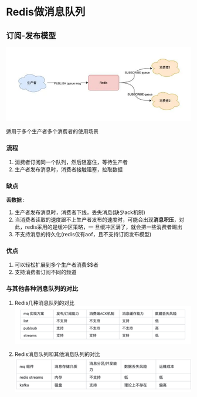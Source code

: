 # Redis做消息队列

## 订阅-发布模型

![alt text](image-6.png)

适用于多个生产者多个消费者的使用场景

### 流程

1. 消费者订阅同一个队列，然后阻塞住，等待生产者
2. 生产者发布消息时，消费者接触阻塞，拉取数据

### 缺点

**丢数据** :

1. 生产者发布消息时，消费者下线，丢失消息(缺少ack机制)
2. 当消费者读取的速度跟不上生产者发布的速度时，可能会出现**消息积压**，对此，redis采用的是缓冲区策略，一
旦缓冲区满了，就会把一些消费者踢出
3. 不支持消息的持久化(redis仅有aof，且不支持订阅发布模型)

### 优点

1. 可以轻松扩展到多个生产者消费$$者
2. 支持消费者订阅不同的频道

### 与其他各种消息队列的对比

1. Redis几种消息队列的对比
![alt text](image-7.png)

2. Redis消息队列和其他消息队列的对比
![alt text](image-8.png)
